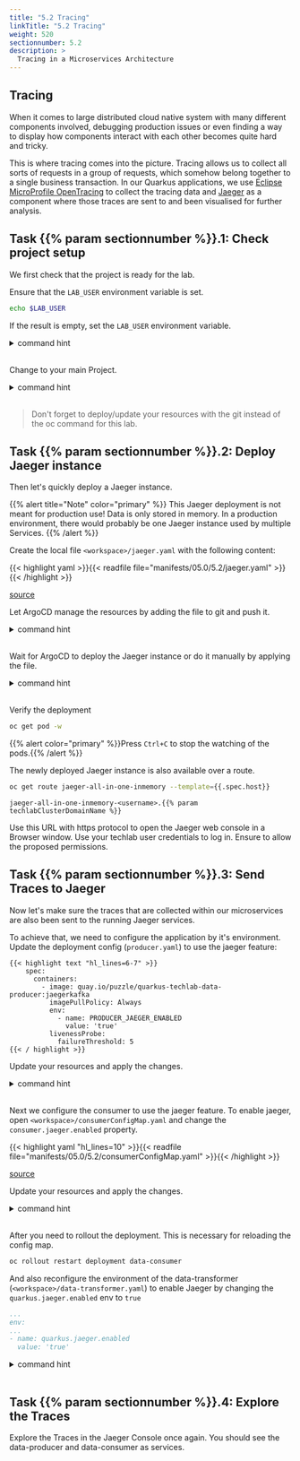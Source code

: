 ```yaml
---
title: "5.2 Tracing"
linkTitle: "5.2 Tracing"
weight: 520
sectionnumber: 5.2
description: >
  Tracing in a Microservices Architecture
---
```


## Tracing

When it comes to large distributed cloud native system with many different components involved, debugging production issues or even finding a way to display how components interact with each other becomes quite hard and tricky.

This is where tracing comes into the picture. Tracing allows us to collect all sorts of requests in a group of requests, which somehow belong together to a single business transaction.
In our Quarkus applications, we use [Eclipse MicroProfile OpenTracing](https://github.com/eclipse/microprofile-opentracing/blob/master/spec/src/main/asciidoc/microprofile-opentracing.asciidoc) to collect the tracing data and [Jaeger](https://www.jaegertracing.io/) as a component where those traces are sent to and been visualised for further analysis.


## Task {{% param sectionnumber %}}.1: Check project setup

We first check that the project is ready for the lab.

Ensure that the `LAB_USER` environment variable is set.

```bash
echo $LAB_USER
```

If the result is empty, set the `LAB_USER` environment variable.

<details><summary>command hint</summary>

```bash
export LAB_USER=<username>
```

</details><br/>


Change to your main Project.

<details><summary>command hint</summary>

```bash
oc project $LAB_USER
```

</details><br/>

> Don't forget to deploy/update your resources with the git instead of the oc command for this lab.


## Task {{% param sectionnumber %}}.2: Deploy Jaeger instance

Then let's quickly deploy a Jaeger instance.

{{% alert title="Note" color="primary" %}}
This Jaeger deployment is not meant for production use! Data is only stored in memory. In a production environment, there would probably be one Jaeger instance used by multiple Services.
{{% /alert %}}


Create the local file `<workspace>/jaeger.yaml` with the following content:

{{< highlight yaml >}}{{< readfile file="manifests/05.0/5.2/jaeger.yaml" >}}{{< /highlight >}}

[source](https://raw.githubusercontent.com/puzzle/amm-techlab/master/manifests/05.0/5.2/jaeger.yaml)


Let ArgoCD manage the resources by adding the file to git and push it.

<details><summary>command hint</summary>

```bash
git add jaeger.yaml && git commit -m "Add Jaeger Manifest" && git push
```

</details><br/>

Wait for ArgoCD to deploy the Jaeger instance or do it manually by applying the file.

<details><summary>command hint</summary>

```bash
oc apply -f jaeger.yaml
```

Expected result:

```
jaeger.jaegertracing.io/jaeger-all-in-one-inmemory created
```

</details><br/>

Verify the deployment

```bash
oc get pod -w
```

{{% alert  color="primary" %}}Press `Ctrl+C` to stop the watching of the pods.{{% /alert %}}

The newly deployed Jaeger instance is also available over a route.

```bash
oc get route jaeger-all-in-one-inmemory --template={{.spec.host}}
```

```
jaeger-all-in-one-inmemory-<username>.{{% param techlabClusterDomainName %}}
```

Use this URL with https protocol to open the Jaeger web console in a Browser window. Use your techlab user credentials to log in. Ensure to allow the proposed permissions.


## Task {{% param sectionnumber %}}.3: Send Traces to Jaeger

Now let's make sure the traces that are collected within our microservices are also been sent to the running Jaeger services.


To achieve that, we need to configure the application by it's environment. Update the deployment config (`producer.yaml`) to use the jaeger feature:

```
{{< highlight text "hl_lines=6-7" >}}
    spec:
      containers:
        - image: quay.io/puzzle/quarkus-techlab-data-producer:jaegerkafka
          imagePullPolicy: Always
          env:
            - name: PRODUCER_JAEGER_ENABLED
              value: 'true'
          livenessProbe:
            failureThreshold: 5
{{< / highlight >}}
```

Update your resources and apply the changes.

<details><summary>command hint</summary>

```bash
git add . && git commit -m "Enable jaeger feature on producer" && git push
```

</details><br/>

Next we configure the consumer to use the jaeger feature. To enable jaeger, open `<workspace>/consumerConfigMap.yaml` and change the `consumer.jaeger.enabled` property.

{{< highlight yaml "hl_lines=10" >}}{{< readfile file="manifests/05.0/5.2/consumerConfigMap.yaml" >}}{{< /highlight >}}

[source](https://raw.githubusercontent.com/puzzle/amm-techlab/master/manifests/05.0/5.2/consumerConfigMap.yaml)

Update your resources and apply the changes.

<details><summary>command hint</summary>

```bash
git add . && git commit -m "Enable jaeger feature on consumer" && git push
```

</details><br/>

After you need to rollout the deployment. This is necessary for reloading the config map.

```bash
oc rollout restart deployment data-consumer
```

And also reconfigure the environment of the data-transformer (`<workspace>/data-transformer.yaml`) to enable Jaeger by changing the `quarkus.jaeger.enabled` env to `true`

```yaml
...
env:
...
- name: quarkus.jaeger.enabled
  value: 'true'
```

<details><summary>command hint</summary>

```bash
`git add . && git commit -m "Enable jaeger feature on transformer" && git push`
```

</details><br/>


## Task {{% param sectionnumber %}}.4: Explore the Traces

Explore the Traces in the Jaeger Console once again. You should see the data-producer and data-consumer as services.
